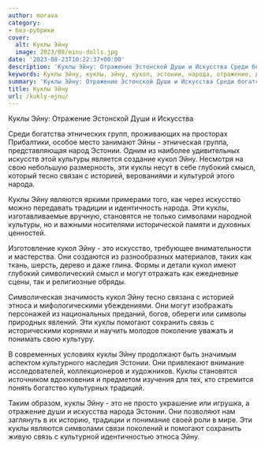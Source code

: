 ```yaml
---
author: morava
category:
- без-рубрики
cover:
  alt: Куклы Эйну
  image: 2023/08/einu-dolls.jpg
date: '2023-08-23T10:22:37+00:00'
description: 'Куклы Эйну: Отражение Эстонской Души и Искусства Среди богатства этнических групп, проживающих на просторах Прибалтики, особое место занимают Эйны -...'
keywords: Куклы Эйну, куклы, эйну, кукол, эстонии, народа, отражение, души, искусства, культуры, глубокий, смысл, тесно, историей, являются, искусство
summary: 'Куклы Эйну: Отражение Эстонской Души и Искусства Среди богатства этнических групп, проживающих на просторах Прибалтики, особое место занимают Эйны -...'
title: Куклы Эйну
url: /kukly-ejnu/
---
```


Куклы Эйну: Отражение Эстонской Души и Искусства

Среди богатства этнических групп, проживающих на просторах Прибалтики, особое место занимают Эйны \- этническая группа, представляющая народ Эстонии. Одним из наиболее удивительных искусств этой культуры является создание кукол Эйну. Несмотря на свою небольшую размерность, эти куклы несут в себе глубокий смысл, который тесно связан с историей, верованиями и культурой этого народа.

Куклы Эйну являются яркими примерами того, как через искусство можно передавать традиции и идентичность народа. Эти куклы, изготавливаемые вручную, становятся не только символами народной культуры, но и важными носителями исторической памяти и духовных ценностей.

Изготовление кукол Эйну \- это искусство, требующее внимательности и мастерства. Они создаются из разнообразных материалов, таких как ткань, шерсть, дерево и даже глина. Формы и детали кукол имеют глубокий символический смысл и могут отражать как ежедневные сцены, так и религиозные обряды.

Символическая значимость кукол Эйну тесно связана с историей этноса и мифологическими убеждениями. Они могут изображать персонажей из национальных преданий, богов, обереги или символы природных явлений. Эти куклы помогают сохранить связь с историческими корнями и научить молодое поколение уважать и понимать свою культуру.

В современных условиях куклы Эйну продолжают быть значимым аспектом культурного наследия Эстонии. Они привлекают внимание исследователей, коллекционеров и художников. Куклы становятся источником вдохновения и предметом изучения для тех, кто стремится понять богатство культурных традиций.

Таким образом, куклы Эйну \- это не просто украшение или игрушка, а отражение души и искусства народа Эстонии. Они позволяют нам заглянуть в их историю, традиции и понимание своей роли в мире. Эти куклы являются символами связи поколений и помогают сохранить живую связь с культурной идентичностью этноса Эйну.